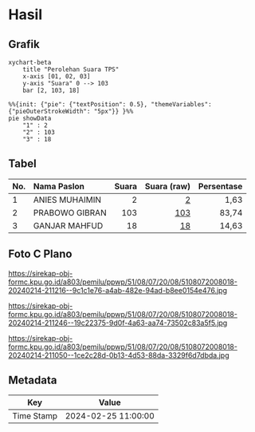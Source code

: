 # Hasil

## Grafik

```mermaid
xychart-beta
    title "Perolehan Suara TPS"
    x-axis [01, 02, 03]
    y-axis "Suara" 0 --> 103
    bar [2, 103, 18]
```

```mermaid
%%{init: {"pie": {"textPosition": 0.5}, "themeVariables": {"pieOuterStrokeWidth": "5px"}} }%%
pie showData
    "1" : 2
    "2" : 103
    "3" : 18
```

## Tabel

| No. | Nama Paslon    | Suara | Suara (raw) | Persentase |
|:--- |:-------------- | -----:| -----------:| ----------:|
| 1   | ANIES MUHAIMIN | 2     | [2][p-1]    | 1,63       |
| 2   | PRABOWO GIBRAN | 103   | [103][p-2]  | 83,74      |
| 3   | GANJAR MAHFUD  | 18    | [18][p-3]   | 14,63      |


[p-1]: https://github.com/gigit-pemilu/pemilu-2024-51-bali/blob/main/pilpres/hitung-suara/sub/51-bali/sub/08-buleleng/sub/07-sawan/sub/2008-suwug/sub/018-tps/sub/paslon-1.txt
[p-2]: https://github.com/gigit-pemilu/pemilu-2024-51-bali/blob/main/pilpres/hitung-suara/sub/51-bali/sub/08-buleleng/sub/07-sawan/sub/2008-suwug/sub/018-tps/sub/paslon-2.txt
[p-3]: https://github.com/gigit-pemilu/pemilu-2024-51-bali/blob/main/pilpres/hitung-suara/sub/51-bali/sub/08-buleleng/sub/07-sawan/sub/2008-suwug/sub/018-tps/sub/paslon-3.txt

## Foto C Plano

https://sirekap-obj-formc.kpu.go.id/a803/pemilu/ppwp/51/08/07/20/08/5108072008018-20240214-211216--9c1c1e76-a4ab-482e-94ad-b8ee0154e476.jpg

https://sirekap-obj-formc.kpu.go.id/a803/pemilu/ppwp/51/08/07/20/08/5108072008018-20240214-211246--19c22375-9d0f-4a63-aa74-73502c83a5f5.jpg

https://sirekap-obj-formc.kpu.go.id/a803/pemilu/ppwp/51/08/07/20/08/5108072008018-20240214-211050--1ce2c28d-0b13-4d53-88da-3329f6d7dbda.jpg


## Metadata

| Key        | Value               |
| ---------- | ------------------- |
| Time Stamp | 2024-02-25 11:00:00 |



